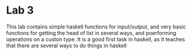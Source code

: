 
# Lab 3

This lab contains simple haskell functions for input/output, and very basic functions for getting the head of list in several ways, and poerforming operations on a custon type.
It is a good first task in haskell, as it teaches that there are several ways to do things in haskell
